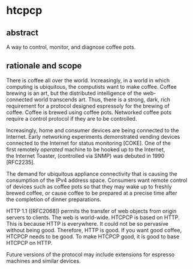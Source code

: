 # htcpcp
## abstract
A way to control, monitor, and diagnose coffee pots.

## rationale and scope
There is coffee all over the world. Increasingly, in a world in which   
   computing is ubiquitous, the computists want to make coffee. Coffee   
   brewing is an art, but the distributed intelligence of the web-   
   connected world transcends art.  Thus, there is a strong, dark, rich   
   requirement for a protocol designed espressoly for the brewing of   
   coffee. Coffee is brewed using coffee pots.  Networked coffee pots   
   require a control protocol if they are to be controlled.   
   
   Increasingly, home and consumer devices are being connected to the   
   Internet. Early networking experiments demonstrated vending devices   
   connected to the Internet for status monitoring [COKE]. One of the   
   first remotely _operated_ machine to be hooked up to the Internet,   
   the Internet Toaster, (controlled via SNMP) was debuted in 1990   
   [RFC2235].   
   
   The demand for ubiquitous appliance connectivity that is causing the   
   consumption of the IPv4 address space. Consumers want remote control   
   of devices such as coffee pots so that they may wake up to freshly   
   brewed coffee, or cause coffee to be prepared at a precise time after   
   the completion of dinner preparations.   
   
   HTTP 1.1 ([RFC2068]) permits the transfer of web objects from origin   
   servers to clients. The web is world-wide.  HTCPCP is based on HTTP.   
   This is because HTTP is everywhere. It could not be so pervasive   
   without being good. Therefore, HTTP is good. If you want good coffee,   
   HTCPCP needs to be good. To make HTCPCP good, it is good to base   
   HTCPCP on HTTP.   
   
   Future versions of the protocol may include extensions for espresso   
   machines and similar devices.   
